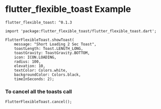 # flutter_flexible_toast Example

```
flutter_flexible_toast: ^0.1.3
```
```
import 'package:flutter_flexible_toast/flutter_flexible_toast.dart';
```
```
FlutterFlexibleToast.showToast(
    message: "Short Loading 2 Sec Toast",
    toastLength: Toast.LENGTH_LONG,
    toastGravity: ToastGravity.BOTTOM,
    icon: ICON.LOADING,
    radius: 100,
    elevation: 10,
    textColor: Colors.white,
    backgroundColor: Colors.black,
    timeInSeconds: 2);
```

### To cancel all the toasts call
```
FlutterFlexibleToast.cancel();
```
